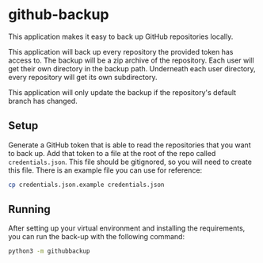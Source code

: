 # github-backup
This application makes it easy to back up GitHub repositories locally.

This application will back up every repository the provided token has access to.
The backup will be a zip archive of the repository.
Each user will get their own directory in the backup path.
Underneath each user directory, every repository will get its own subdirectory.

This application will only update the backup if the repository's default branch
has changed.

## Setup
Generate a GitHub token that is able to read the repositories that you want to back up.
Add that token to a file at the root of the repo called `credentials.json`.
This file should be gitignored, so you will need to create this file.
There is an example file you can use for reference:
```bash
cp credentials.json.example credentials.json
```

## Running
After setting up your virtual environment and installing the requirements, you can run
the back-up with the following command:
```bash
python3 -m githubbackup
```
